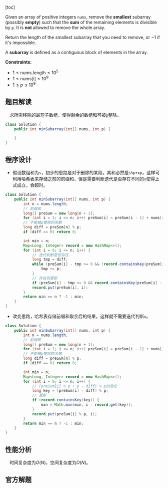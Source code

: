 [toc]

Given an array of positive integers `nums`, remove the **smallest** subarray (possibly **empty**) such that the **sum** of the remaining elements is divisible by `p`. It is **not** allowed to remove the whole array.

Return the length of the smallest subarray that you need to remove, or $-1$ if it's impossible.

A **subarray** is defined as a contiguous block of elements in the array.



**Constraints:**

- $1 \le \text{nums.length} \le 10^5$
- $1 \le \text{nums[i]} \le 10^9$
- $1 \le p \le 10^9$



## 题目解读

&emsp;求所需移除的最短子数组，使得剩余的数组和可被`p`整除。

```java
class Solution {
    public int minSubarray(int[] nums, int p) {

    }
}
```

## 程序设计

* 假设数组和为`s`，初步的思路是对于删除的某段，其和必然是`s%p+xp`，这样可利用哈希表来存储之前的前缀和，但是需要判断迭代是否存在不同的`x`使得上式成立，会超时。

```java
class Solution {
    public int minSubarray(int[] nums, int p) {
        int n = nums.length;
        // 前缀和
        long[] preSum = new long[n + 1];
        for (int i = 1; i <= n; i++) preSum[i] = preSum[i - 1] + nums[i - 1];
        // 不能被p整除的余数
        long diff = preSum[n] % p;
        if (diff == 0) return 0;

        int min = n;
        Map<Long, Integer> record = new HashMap<>();
        for (int i = 0; i <= n; i++) {
            // 迭代判断是否存在
            long tmp = diff;
            while (preSum[i] - tmp >= 0 && !record.containsKey(preSum[i] - tmp)) {
                tmp += p;
            }
            // 存在则更新
            if (preSum[i] - tmp >= 0 && record.containsKey(preSum[i] - tmp)) min = Math.min(min, i - record.get(preSum[i] - tmp));
            record.put(preSum[i], i);
        }
        return min == n ? -1 : min;
    }
}
```

* 改变思路，哈希表存储前缀和取余后的结果，这样就不需要迭代判断`x`。

```java
class Solution {
    public int minSubarray(int[] nums, int p) {
        int n = nums.length;
        // 前缀和
        long[] preSum = new long[n + 1];
        for (int i = 1; i <= n; i++) preSum[i] = preSum[i - 1] + nums[i - 1];
        // 不能被p整除的余数
        long diff = preSum[n] % p;
        if (diff == 0) return 0;

        int min = n;
        Map<Long, Integer> record = new HashMap<>();
        for (int i = 0; i <= n; i++) {
            // (preSum[i] % p + p - diff) % p的简化
            long key = (preSum[i] - diff) % p;
            // 更新
            if (record.containsKey(key)) {
                min = Math.min(min, i - record.get(key));
            }
            record.put(preSum[i] % p, i);
        }
        return min == n ? -1 : min;
    }
}
```

## 性能分析

&emsp;时间复杂度为$O(N)$，空间复杂度为$O(N)$。



## 官方解题

&emsp;